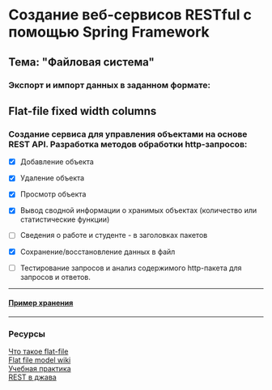 # Создание веб-сервисов RESTful с помощью Spring Framework
## Тема: "Файловая система"
### Экспорт и импорт данных в заданном формате:
 **Flat-file** fixed width columns 
---
### Создание сервиса для управления объектами на основе REST API. Разработка методов обработки http-запросов:

- [x] Добавление объекта

- [x] Удаление объекта

- [x] Просмотр объекта

- [x] Вывод сводной информации о хранимых объектах (количество или статистические функции)

- [ ] Сведения о работе и студенте - в заголовках пакетов

- [x] Сохранение/восстановление данных в файл

- [ ] Тестирование запросов и анализ содержимого http-пакета для запросов и ответов.

--- 
#### [Пример хранения](data.txt)

---
### Ресурсы 
[Что такое flat-file](https://appmaster.io/ru/blog/chto-takoe-ploskii-fail)\
[Flat file model wiki](https://en.wikipedia.org/wiki/Flat-file_database)\
[Учебная практика](https://www.козьяков.мир.рус/%D0%B4%D0%B8%D1%81%D1%86%D0%B8%D0%BF%D0%BB%D0%B8%D0%BD%D1%8B/%D1%83%D1%87%D0%B5%D0%B1%D0%BD%D0%B0%D1%8F-%D0%BF%D1%80%D0%B0%D0%BA%D1%82%D0%B8%D0%BA%D0%B0)\
[REST в джава](https://javarush.com/groups/posts/2486-obzor-rest-chastjh-1-chto-takoe-rest)